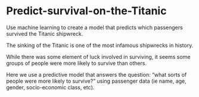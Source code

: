 # Predict-survival-on-the-Titanic
Use machine learning to create a model that predicts which passengers survived the Titanic shipwreck.

The sinking of the Titanic is one of the most infamous shipwrecks in history.

While there was some element of luck involved in surviving, it seems some groups of people were more likely to survive than others.

Here we use a predictive model that answers the question: “what sorts of people were more likely to survive?” using passenger data (ie name, age, gender, socio-economic class, etc).
